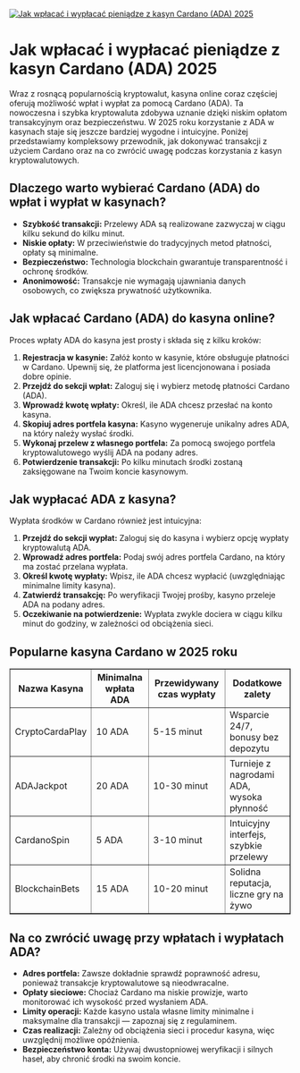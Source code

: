 [![Jak wpłacać i wypłacać pieniądze z kasyn Cardano (ADA) 2025](https://123-caf.pages.dev/gitsignup.png)](https://vrmoo.ru/Bt82HjjY)

<h1>Jak wpłacać i wypłacać pieniądze z kasyn Cardano (ADA) 2025</h1> <p>Wraz z rosnącą popularnością kryptowalut, kasyna online coraz częściej oferują możliwość wpłat i wypłat za pomocą Cardano (ADA). Ta nowoczesna i szybka kryptowaluta zdobywa uznanie dzięki niskim opłatom transakcyjnym oraz bezpieczeństwu. W 2025 roku korzystanie z ADA w kasynach staje się jeszcze bardziej wygodne i intuicyjne. Poniżej przedstawiamy kompleksowy przewodnik, jak dokonywać transakcji z użyciem Cardano oraz na co zwrócić uwagę podczas korzystania z kasyn kryptowalutowych.</p>  <h2>Dlaczego warto wybierać Cardano (ADA) do wpłat i wypłat w kasynach?</h2> <ul>   <li><strong>Szybkość transakcji:</strong> Przelewy ADA są realizowane zazwyczaj w ciągu kilku sekund do kilku minut.</li>   <li><strong>Niskie opłaty:</strong> W przeciwieństwie do tradycyjnych metod płatności, opłaty są minimalne.</li>   <li><strong>Bezpieczeństwo:</strong> Technologia blockchain gwarantuje transparentność i ochronę środków.</li>   <li><strong>Anonimowość:</strong> Transakcje nie wymagają ujawniania danych osobowych, co zwiększa prywatność użytkownika.</li> </ul>  <h2>Jak wpłacać Cardano (ADA) do kasyna online?</h2> <p>Proces wpłaty ADA do kasyna jest prosty i składa się z kilku kroków:</p> <ol>   <li><strong>Rejestracja w kasynie:</strong> Załóż konto w kasynie, które obsługuje płatności w Cardano. Upewnij się, że platforma jest licencjonowana i posiada dobre opinie.</li>   <li><strong>Przejdź do sekcji wpłat:</strong> Zaloguj się i wybierz metodę płatności Cardano (ADA).</li>   <li><strong>Wprowadź kwotę wpłaty:</strong> Określ, ile ADA chcesz przesłać na konto kasyna.</li>   <li><strong>Skopiuj adres portfela kasyna:</strong> Kasyno wygeneruje unikalny adres ADA, na który należy wysłać środki.</li>   <li><strong>Wykonaj przelew z własnego portfela:</strong> Za pomocą swojego portfela kryptowalutowego wyślij ADA na podany adres.</li>   <li><strong>Potwierdzenie transakcji:</strong> Po kilku minutach środki zostaną zaksięgowane na Twoim koncie kasynowym.</li> </ol>  <h2>Jak wypłacać ADA z kasyna?</h2> <p>Wypłata środków w Cardano również jest intuicyjna:</p> <ol>   <li><strong>Przejdź do sekcji wypłat:</strong> Zaloguj się do kasyna i wybierz opcję wypłaty kryptowalutą ADA.</li>   <li><strong>Wprowadź adres portfela:</strong> Podaj swój adres portfela Cardano, na który ma zostać przelana wypłata.</li>   <li><strong>Określ kwotę wypłaty:</strong> Wpisz, ile ADA chcesz wypłacić (uwzględniając minimalne limity kasyna).</li>   <li><strong>Zatwierdź transakcję:</strong> Po weryfikacji Twojej prośby, kasyno przeleje ADA na podany adres.</li>   <li><strong>Oczekiwanie na potwierdzenie:</strong> Wypłata zwykle dociera w ciągu kilku minut do godziny, w zależności od obciążenia sieci.</li> </ol>  <h2>Popularne kasyna Cardano w 2025 roku</h2> <table border="1" cellpadding="5" cellspacing="0">   <thead>     <tr>       <th>Nazwa Kasyna</th>       <th>Minimalna wpłata ADA</th>       <th>Przewidywany czas wypłaty</th>       <th>Dodatkowe zalety</th>     </tr>   </thead>   <tbody>     <tr>       <td>CryptoCardaPlay</td>       <td>10 ADA</td>       <td>5-15 minut</td>       <td>Wsparcie 24/7, bonusy bez depozytu</td>     </tr>     <tr>       <td>ADAJackpot</td>       <td>20 ADA</td>       <td>10-30 minut</td>       <td>Turnieje z nagrodami ADA, wysoka płynność</td>     </tr>     <tr>       <td>CardanoSpin</td>       <td>5 ADA</td>       <td>3-10 minut</td>       <td>Intuicyjny interfejs, szybkie przelewy</td>     </tr>     <tr>       <td>BlockchainBets</td>       <td>15 ADA</td>       <td>10-20 minut</td>       <td>Solidna reputacja, liczne gry na żywo</td>     </tr>   </tbody> </table>  <h2>Na co zwrócić uwagę przy wpłatach i wypłatach ADA?</h2> <ul>   <li><strong>Adres portfela:</strong> Zawsze dokładnie sprawdź poprawność adresu, ponieważ transakcje kryptowalutowe są nieodwracalne.</li>   <li><strong>Opłaty sieciowe:</strong> Chociaż Cardano ma niskie prowizje, warto monitorować ich wysokość przed wysłaniem ADA.</li>   <li><strong>Limity operacji:</strong> Każde kasyno ustala własne limity minimalne i maksymalne dla transakcji — zapoznaj się z regulaminem.</li>   <li><strong>Czas realizacji:</strong> Zależny od obciążenia sieci i procedur kasyna, więc uwzględnij możliwe opóźnienia.</li>   <li><strong>Bezpieczeństwo konta:</strong> Używaj dwustopniowej weryfikacji i silnych haseł, aby chronić środki na swoim koncie.</li> </ul>